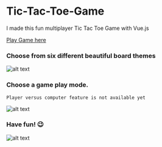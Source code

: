 # Tic-Tac-Toe-Game

I made this fun multiplayer Tic Tac Toe Game with Vue.js

[Play Game here](https://funtictactoe.netlify.app/)

### Choose from six different beautiful board themes
![alt text](https://i.postimg.cc/SxGvhFXm/pickboard.png "")

### Choose a game play mode.

```
Player versus computer feature is not available yet
```

![alt text](https://i.postimg.cc/d0tSQHdr/gamemode.png "")


### Have fun! 😉
![alt text](https://i.postimg.cc/VNGZJqBT/tictactoe.gif "")
